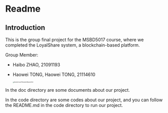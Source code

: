 # Readme

## Introduction

This is the group final project for the MSBD5017 course, where we completed the LoyalShare system, a blockchain-based platform.

Group Member:

- Haibo ZHAO, 21091193

- Haowei TONG, Haowei TONG, 21114610

  <img src="https://raw.githubusercontent.com/Sea-173/Picgo-img/main/img/202412061258096.jpg" alt="8e5e9d0cbb7186a1a1df48fba5df534" style="zoom:25%;" />

In the doc directory are some documents about our project.

In the code directory are some codes about our project, and you can follow the README.md in the code directory to run our project.